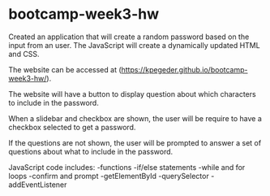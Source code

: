 # bootcamp-week3-hw

Created an application that will create a random password based on the input from an user. The JavaScript will create a dynamically updated HTML and CSS.

The website can be accessed at (https://kpegeder.github.io/bootcamp-week3-hw/).

The website will have a button to display question about which characters to include in the password.

When a slidebar and checkbox are shown, the user will be require to have a checkbox selected to get a password.

If the questions are not shown, the user will be prompted to answer a set of questions about what to include in the password.

JavaScript code includes:
-functions
-if/else statements
-while and for loops
-confirm and prompt
-getElementById
-querySelector
-addEventListener
